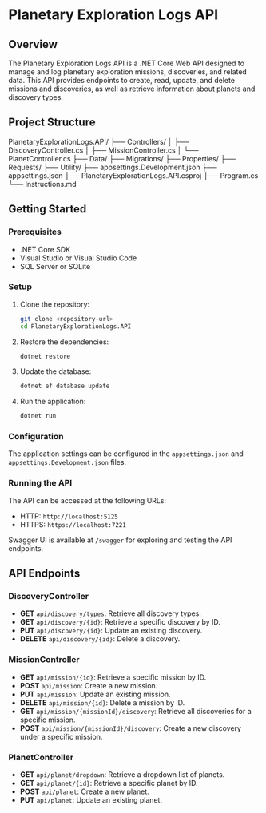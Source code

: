# Planetary Exploration Logs API

## Overview

The Planetary Exploration Logs API is a .NET Core Web API designed to manage and log planetary exploration missions, discoveries, and related data. This API provides endpoints to create, read, update, and delete missions and discoveries, as well as retrieve information about planets and discovery types.

## Project Structure

PlanetaryExplorationLogs.API/
├── Controllers/
│   ├── DiscoveryController.cs
│   ├── MissionController.cs
│   └── PlanetController.cs
├── Data/
├── Migrations/
├── Properties/
├── Requests/
├── Utility/
├── appsettings.Development.json
├── appsettings.json
├── PlanetaryExplorationLogs.API.csproj
├── Program.cs
└── Instructions.md


## Getting Started

### Prerequisites

- .NET Core SDK
- Visual Studio or Visual Studio Code
- SQL Server or SQLite

### Setup

1. Clone the repository:
    ```sh
    git clone <repository-url>
    cd PlanetaryExplorationLogs.API
    ```

2. Restore the dependencies:
    ```sh
    dotnet restore
    ```

3. Update the database:
    ```sh
    dotnet ef database update
    ```

4. Run the application:
    ```sh
    dotnet run
    ```

### Configuration

The application settings can be configured in the `appsettings.json` and `appsettings.Development.json` files.

### Running the API

The API can be accessed at the following URLs:
- HTTP: `http://localhost:5125`
- HTTPS: `https://localhost:7221`

Swagger UI is available at `/swagger` for exploring and testing the API endpoints.

## API Endpoints

### DiscoveryController

- **GET** `api/discovery/types`: Retrieve all discovery types.
- **GET** `api/discovery/{id}`: Retrieve a specific discovery by ID.
- **PUT** `api/discovery/{id}`: Update an existing discovery.
- **DELETE** `api/discovery/{id}`: Delete a discovery.

### MissionController

- **GET** `api/mission/{id}`: Retrieve a specific mission by ID.
- **POST** `api/mission`: Create a new mission.
- **PUT** `api/mission`: Update an existing mission.
- **DELETE** `api/mission/{id}`: Delete a mission by ID.
- **GET** `api/mission/{missionId}/discovery`: Retrieve all discoveries for a specific mission.
- **POST** `api/mission/{missionId}/discovery`: Create a new discovery under a specific mission.

### PlanetController

- **GET** `api/planet/dropdown`: Retrieve a dropdown list of planets.
- **GET** `api/planet/{id}`: Retrieve a specific planet by ID.
- **POST** `api/planet`: Create a new planet.
- **PUT** `api/planet`: Update an existing planet.



